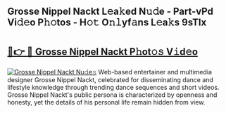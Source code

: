 ## Grosse Nippel Nackt L𝚎a𝚔ed N𝚞𝚍e - Part-vPd Vi𝚍𝚎o P𝚑𝚘tos - H𝚘𝚝 O𝚗𝚕yf𝚊ns L𝚎a𝚔s 9sTlx

# <h2><a href="http://kf76ew.oniu.top/?m=Grosse+Nippel+Nackt">🔗👉 🔴 Grosse Nippel Nackt P𝚑ot𝚘𝚜 V𝚒d𝚎o</a></h2>

[![Grosse Nippel Nackt Nu𝚍e𝚜](https://i.imgur.com/0qMVB7G.gif)](http://kf76ew.oniu.top/?m=Grosse+Nippel+Nackt)
Web-based entertainer and multimedia designer Grosse Nippel Nackt, celebrated for disseminating dance and lifestyle knowledge through trending dance sequences and short videos. Grosse Nippel Nackt's public persona is characterized by openness and honesty, yet the details of his personal life remain hidden from view.  
